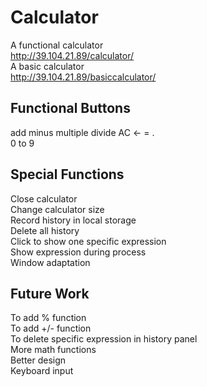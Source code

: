 # Calculator
A functional calculator       
http://39.104.21.89/calculator/           
A basic calculator               
http://39.104.21.89/basiccalculator/               


## Functional Buttons
add minus multiple divide  AC  <-  =  .     
0 to 9

## Special Functions
Close calculator    
Change calculator size    
Record history in local storage   
Delete all history    
Click to show one specific expression    
Show expression during process     
Window adaptation     

## Future Work
To add % function     
To add +/- function     
To delete specific expression in history panel     
More math functions     
Better design         
Keyboard input
       

